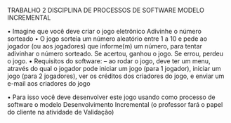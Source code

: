 TRABALHO 2 DISCIPLINA DE PROCESSOS DE SOFTWARE
MODELO INCREMENTAL

• Imagine que você deve criar o jogo eletrônico Adivinhe o número
sorteado
• O jogo sorteia um número aleatório entre 1 a 10 e pede ao
jogador (ou aos jogadores) que informe(m) um número, para
tentar adivinhar o número sorteado. Se acertou, ganhou o jogo.
Se errou, perdeu o jogo.
• Requisitos do software:
– ao rodar o jogo, deve ter um menu, através do qual o jogador
pode iniciar um jogo (para 1 jogador), iniciar um jogo (para 2
jogadores), ver os créditos dos criadores do jogo, e enviar um
e-mail aos criadores do jogo

• Para isso você deve desenvolver este jogo usando como processo
de software o modelo Desenvolvimento Incremental
(o professor fará o papel do cliente na atividade de Validação)
